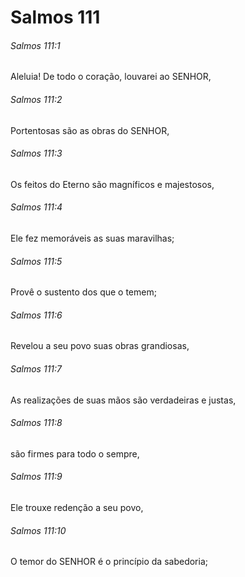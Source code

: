 # Salmos 111

###### Salmos 111:1

Aleluia! De todo o coração, louvarei ao SENHOR,

###### Salmos 111:2

Portentosas são as obras do SENHOR,

###### Salmos 111:3

Os feitos do Eterno são magníficos e majestosos,

###### Salmos 111:4

Ele fez memoráveis as suas maravilhas;

###### Salmos 111:5

Provê o sustento dos que o temem;

###### Salmos 111:6

Revelou a seu povo suas obras grandiosas,

###### Salmos 111:7

As realizações de suas mãos são verdadeiras e justas,

###### Salmos 111:8

são firmes para todo o sempre,

###### Salmos 111:9

Ele trouxe redenção a seu povo,

###### Salmos 111:10

O temor do SENHOR é o princípio da sabedoria;


